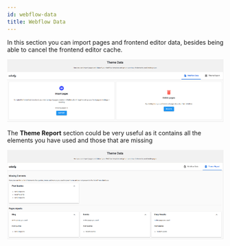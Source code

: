 ```yaml
---
id: webflow-data
title: Webflow Data  
---
```


In this section you can import pages and frontend editor data, besides being able to cancel the frontend editor cache.

![](assets/webflowdata.png)

The **Theme Report** section could be very useful as it contains all the elements you have used and those that are missing

![](assets/webflowdata1.png)